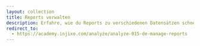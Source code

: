 ```yaml
---
layout: collection
title: Reports verwalten
description: Erfahre, wie du Reports zu verschiedenen Datensätzen schnell erstellst und exportierst, wofür dir über 60 verschiedene Vorlagen zur Verfügung stehen.
redirect_to:
  - https://academy.injixo.com/analyze/analyze-015-de-manage-reports
---
```

